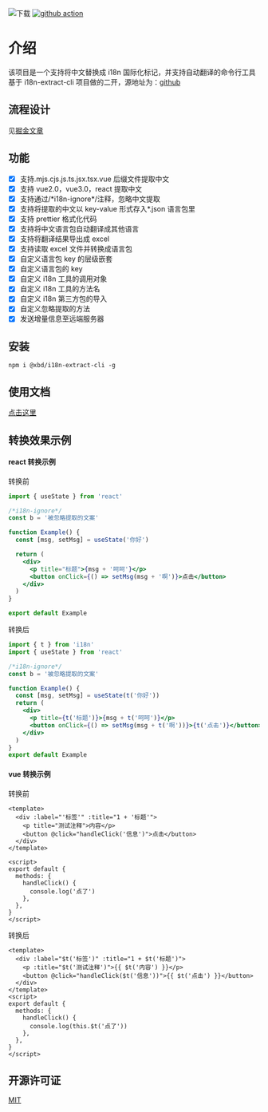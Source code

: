 ![下载](https://img.shields.io/npm/dw/@ifreeovo/i18n-extract-cli)
[![github action](https://github.com/IFreeOvO/i18n-cli/actions/workflows/release.yml/badge.svg)](https://github.com/IFreeOvO/i18n-cli/actions/workflows/release.yml)

# 介绍

该项目是一个支持将中文替换成 i18n 国际化标记，并支持自动翻译的命令行工具
基于 i18n-extract-cli 项目做的二开，源地址为：[github](https://github.com/IFreeOvO/i18n-cli/tree/master)

## 流程设计

见[掘金文章](https://juejin.cn/post/7174082242426175525)

## 功能

- [x] 支持.mjs.cjs.js.ts.jsx.tsx.vue 后缀文件提取中文
- [x] 支持 vue2.0，vue3.0，react 提取中文
- [x] 支持通过/\*i18n-ignore\*/注释，忽略中文提取
- [x] 支持将提取的中文以 key-value 形式存入\*.json 语言包里
- [x] 支持 prettier 格式化代码
- [x] 支持将中文语言包自动翻译成其他语言
- [x] 支持将翻译结果导出成 excel
- [x] 支持读取 excel 文件并转换成语言包
- [x] 自定义语言包 key 的层级嵌套
- [x] 自定义语言包的 key
- [x] 自定义 i18n 工具的调用对象
- [x] 自定义 i18n 工具的方法名
- [x] 自定义 i18n 第三方包的导入
- [x] 自定义忽略提取的方法
- [x] 发送增量信息至远端服务器

## 安装

```
npm i @xbd/i18n-extract-cli -g
```

## 使用文档

[点击这里](https://github.com/Jack-Kunlun/i18n-cli/tree/master/packages/i18n-extract-cli)

## 转换效果示例

#### react 转换示例

转换前

```jsx
import { useState } from 'react'

/*i18n-ignore*/
const b = '被忽略提取的文案'

function Example() {
  const [msg, setMsg] = useState('你好')

  return (
    <div>
      <p title="标题">{msg + '呵呵'}</p>
      <button onClick={() => setMsg(msg + '啊')}>点击</button>
    </div>
  )
}

export default Example
```

转换后

```jsx
import { t } from 'i18n'
import { useState } from 'react'

/*i18n-ignore*/
const b = '被忽略提取的文案'

function Example() {
  const [msg, setMsg] = useState(t('你好'))
  return (
    <div>
      <p title={t('标题')}>{msg + t('呵呵')}</p>
      <button onClick={() => setMsg(msg + t('啊'))}>{t('点击')}</button>
    </div>
  )
}
export default Example
```

#### vue 转换示例

转换前

```vue
<template>
  <div :label="'标签'" :title="1 + '标题'">
    <p title="测试注释">内容</p>
    <button @click="handleClick('信息')">点击</button>
  </div>
</template>

<script>
export default {
  methods: {
    handleClick() {
      console.log('点了')
    },
  },
}
</script>
```

转换后

```vue
<template>
  <div :label="$t('标签')" :title="1 + $t('标题')">
    <p :title="$t('测试注释')">{{ $t('内容') }}</p>
    <button @click="handleClick($t('信息'))">{{ $t('点击') }}</button>
  </div>
</template>
<script>
export default {
  methods: {
    handleClick() {
      console.log(this.$t('点了'))
    },
  },
}
</script>
```

## 开源许可证

[MIT](./LICENSE)
